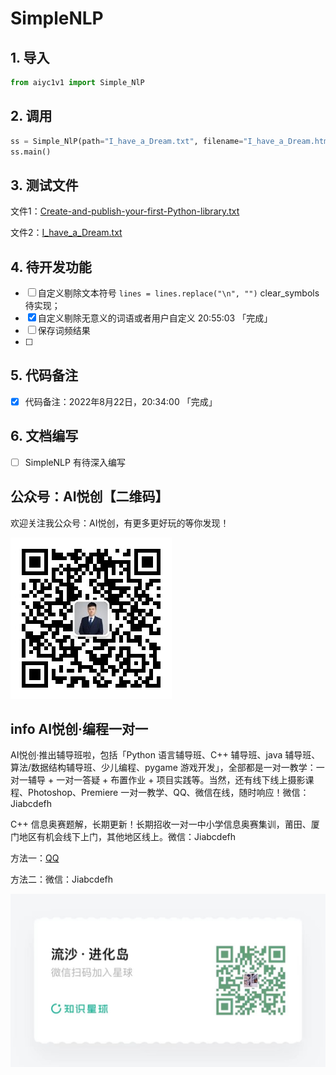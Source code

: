 # SimpleNLP

## 1. 导入

```python
from aiyc1v1 import Simple_NlP
```

## 2. 调用

```python
ss = Simple_NlP(path="I_have_a_Dream.txt", filename="I_have_a_Dream.html")
ss.main()
```

## 3. 测试文件

文件1：[Create-and-publish-your-first-Python-library.txt](./Create-and-publish-your-first-Python-library.txt)

文件2：[I_have_a_Dream.txt](./I_have_a_Dream.txt)

## 4. 待开发功能

- [ ] 自定义剔除文本符号 `lines = lines.replace("\n", "")` clear_symbols 待实现；
- [x] 自定义剔除无意义的词语或者用户自定义 20:55:03 「完成」
- [ ]  保存词频结果
- [ ] 

## 5. 代码备注

- [x] 代码备注：2022年8月22日，20:34:00 「完成」

## 6. 文档编写

- [ ] SimpleNLP 有待深入编写

## 公众号：AI悦创【二维码】

欢迎关注我公众号：AI悦创，有更多更好玩的等你发现！

![](./SimpleNLP.assets/gzh.jpg)

## info AI悦创·编程一对一

AI悦创·推出辅导班啦，包括「Python 语言辅导班、C++ 辅导班、java 辅导班、算法/数据结构辅导班、少儿编程、pygame 游戏开发」，全部都是一对一教学：一对一辅导 + 一对一答疑 + 布置作业 + 项目实践等。当然，还有线下线上摄影课程、Photoshop、Premiere 一对一教学、QQ、微信在线，随时响应！微信：Jiabcdefh

C++ 信息奥赛题解，长期更新！长期招收一对一中小学信息奥赛集训，莆田、厦门地区有机会线下上门，其他地区线上。微信：Jiabcdefh

方法一：[QQ](http://wpa.qq.com/msgrd?v=3&uin=1432803776&site=qq&menu=yes)

方法二：微信：Jiabcdefh


![](./SimpleNLP.assets/zsxq-20220822200133324.jpg)